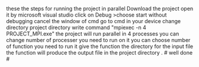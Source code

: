 these the steps for running the project in parallel
Download the project
open it by microsoft visual studio
click on Debug >choose start without debugging
cancel the window of cmd
go to cmd in your device 
change directory project directory 
write command "mpiexec -n 4 PROJECT_MPI.exe"
the project will run parallel in 4 processes you can change number of processer you need to run on it
you can choose number of function you need to run it 
give the function the directory for the input file 
the function will produce the output file in the project directory .
                    # well done #
